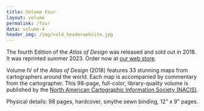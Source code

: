 ```yaml
---
title: Volume Four
layout: volume
permalink: /four
data: volume-4
header_img: /img/vol4_headerwebsite.jpg
---
```


The fourth Edition of the *Atlas of Design* was released and sold out in 2018. It was reprinted summer 2023. Order now at [our web store](https://atlasofdesign.bigcartel.com/).

Volume IV of the *Atlas of Design* (2018) features 33 stunning maps from cartographers around the world. Each map is accompanied by commentary from the cartographer. This 98-page, full-color, library-quality volume is published by the [North American Cartographic Information Society (NACIS)](http://nacis.org).

Physical details: 98 pages, hardcover, smythe sewn binding, 12” x 9” pages.

